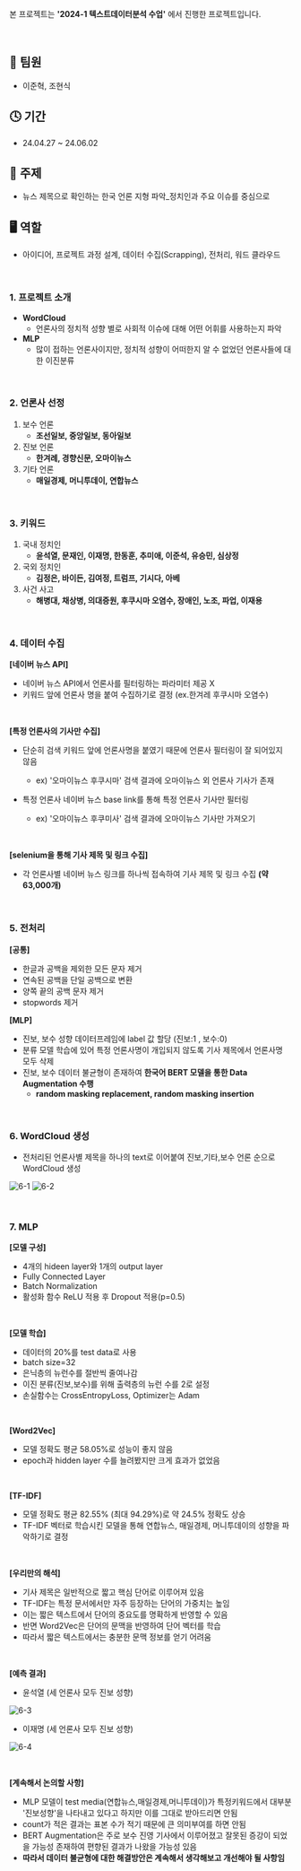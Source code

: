 본 프로젝트는 **'2024-1 텍스트데이터분석 수업'** 에서 진행한 프로젝트입니다.

<br/>

## 👬 팀원
- 이준혁, 조현식

## 🕓 기간
- 24.04.27 ~ 24.06.02

## 📑 주제
- 뉴스 제목으로 확인하는 한국 언론 지형 파악_정치인과 주요 이슈를 중심으로

## 🖥 역할 
- 아이디어, 프로젝트 과정 설계, 데이터 수집(Scrapping), 전처리, 워드 클라우드

<br/> 

### 1. 프로젝트 소개
- **WordCloud**
   - 언론사의 정치적 성향 별로 사회적 이슈에 대해 어떤 어휘를 사용하는지 파악
- **MLP**
   - 많이 접하는 언론사이지만, 정치적 성향이 어떠한지 알 수 없었던 언론사들에 대한 이진분류
    
<br/>

### 2. 언론사 선정 
1. 보수 언론
   - **조선일보, 중앙일보, 동아일보**
2. 진보 언론
   - **한겨례, 경향신문, 오마이뉴스**
3. 기타 언론
   - **매일경제, 머니투데이, 연합뉴스**
  
<br/>

### 3. 키워드
1. 국내 정치인
   - **윤석열, 문재인, 이재명, 한동훈, 추미애, 이준석, 유승민, 심상정**
2. 국외 정치인
   - **김정은, 바이든, 김여정, 트럼프, 기시다, 아베**
3. 사건 사고
   - **해병대, 채상병, 의대증원, 후쿠시마 오염수, 장애인, 노조, 파업, 이재용**

<br/>

### 4. 데이터 수집

**[네이버 뉴스 API]**

- 네이버 뉴스 API에서 언론사를 필터링하는 파라미터 제공 X
- 키워드 앞에 언론사 명을 붙여 수집하기로 결정 (ex.한겨레 후쿠시마 오염수)

<br/>

**[특정 언론사의 기사만 수집]**

- 단순히 검색 키워드 앞에 언론사명을 붙였기 때문에 언론사 필터링이 잘 되어있지 않음
   - ex) '오마이뉴스 후쿠시마' 검색 결과에 오마이뉴스 외 언론사 기사가 존재

- 특정 언론사 네이버 뉴스 base link를 통해 특정 언론사 기사만 필터링
   - ex) '오마이뉴스 후쿠미사' 검색 결과에 오마이뉴스 기사만 가져오기

<br/>

**[selenium을 통해 기사 제목 및 링크 수집]**

- 각 언론사별 네이버 뉴스 링크를 하나씩 접속하여 기사 제목 및 링크 수집 **(약 63,000개)**

<br/>

### 5. 전처리

**[공통]**
   - 한글과 공백을 제외한 모든 문자 제거
   - 연속된 공백을 단일 공백으로 변환
   - 양쪽 끝의 공백 문자 제거
   - stopwords 제거

**[MLP]**
   - 진보, 보수 성향 데이터프레임에 label 값 할당 (진보:1 , 보수:0)
   - 분류 모델 학습에 있어 특정 언론사명이 개입되지 않도록 기사 제목에서 언론사명 모두 삭제
   - 진보, 보수 데이터 불균형이 존재하여 **한국어 BERT 모델을 통한 Data Augmentation 수행**                                                                                               
     - **random masking replacement, random masking insertion**

<br/>

### 6. WordCloud 생성

- 전처리된 언론사별 제목을 하나의 text로 이어붙여 진보,기타,보수 언론 순으로 WordCloud 생성

![6-1](https://github.com/user-attachments/assets/a383c5bb-f6af-46ec-8077-7261f067bbe0)
![6-2](https://github.com/user-attachments/assets/37e8ff3f-d88a-4a48-8aae-b475e785fbb4)

<br/>

### 7. MLP

**[모델 구성]**
   - 4개의 hideen layer와 1개의 output layer
   - Fully Connected Layer
   - Batch Normalization
   - 활성화 함수 ReLU 적용 후 Dropout 적용(p=0.5)

<br/>

**[모델 학습]**
   - 데이터의 20%를 test data로 사용
   - batch size=32
   - 은닉층의 뉴런수를 절반씩 줄여나감
   - 이진 분류(진보,보수)를 위해 출력층의 뉴런 수를 2로 설정
   - 손실함수는 CrossEntropyLoss, Optimizer는 Adam

<br/>

**[Word2Vec]**
   - 모델 정확도 평균 58.05%로 성능이 좋지 않음
   - epoch과 hidden layer 수를 늘려봤지만 크게 효과가 없었음

<br/>

**[TF-IDF]**
   - 모델 정확도 평균 82.55% (최대 94.29%)로 약 24.5% 정확도 상승
   - TF-IDF 벡터로 학습시킨 모델을 통해 연합뉴스, 매일경제, 머니투데이의 성향을 파악하기로 결정

<br/>

**[우리만의 해석]**
   - 기사 제목은 일반적으로 짧고 핵심 단어로 이루어져 있음
   - TF-IDF는 특정 문서에서만 자주 등장하는 단어의 가중치는 높임
   - 이는 짧은 텍스트에서 단어의 중요도를 명확하게 반영할 수 있음
   - 반면 Word2Vec은 단어의 문맥을 반영하여 단어 벡터를 학습
   - 따라서 짧은 텍스트에서는 충분한 문맥 정보를 얻기 어려움

<br/>

**[예측 결과]**
   - 윤석열 (세 언론사 모두 진보 성향)

![6-3](https://github.com/user-attachments/assets/04c61d37-4fef-4e0c-8467-771d084e3640)

   - 이재명 (세 언론사 모두 진보 성향)
     
![6-4](https://github.com/user-attachments/assets/118ced89-b914-4ab3-8238-b8ecb2152773)

<br/>

**[계속해서 논의할 사항]**
- MLP 모델이 test media(연합뉴스,매일경제,머니투데이)가 특정키워드에서 대부분 '진보성향'을 나타내고 있다고 하지만 이를 그대로 받아드리면 안됨
- count가 적은 결과는 표본 수가 적기 때문에 큰 의미부여를 하면 안됨
- BERT Augmentation은 주로 보수 진영 기사에서 이루어졌고 잘못된 증강이 되었을 가능성 존재하여 편향된 결과가 나왔을 가능성 있음
- **따라서 데이터 불균형에 대한 해결방안은 계속해서 생각해보고 개선해야 될 사항임**

